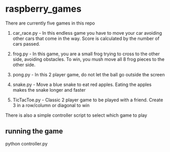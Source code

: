 # raspberry_games
There are currently five games in this repo
1. car_race.py - In this endless game you have to move your car avoiding other cars that come in the way. Score is calculated by the number of cars passed.

2. frog.py - In this game, you are a small frog trying to cross to the other side, avoiding obstacles. To win, you mush move all 8 frog pieces to the other side.

3. pong.py - In this 2 player game, do not let the ball go outside the screen

4. snake.py - Move a blue snake to eat red apples. Eating the apples makes the snake longer and faster

5. TicTacToe.py - Classic 2 player game to be played with a friend. Create 3 in a row/column or diagonal to win

There is also a simple controller script to select which game to play

## running the game
python controller.py
